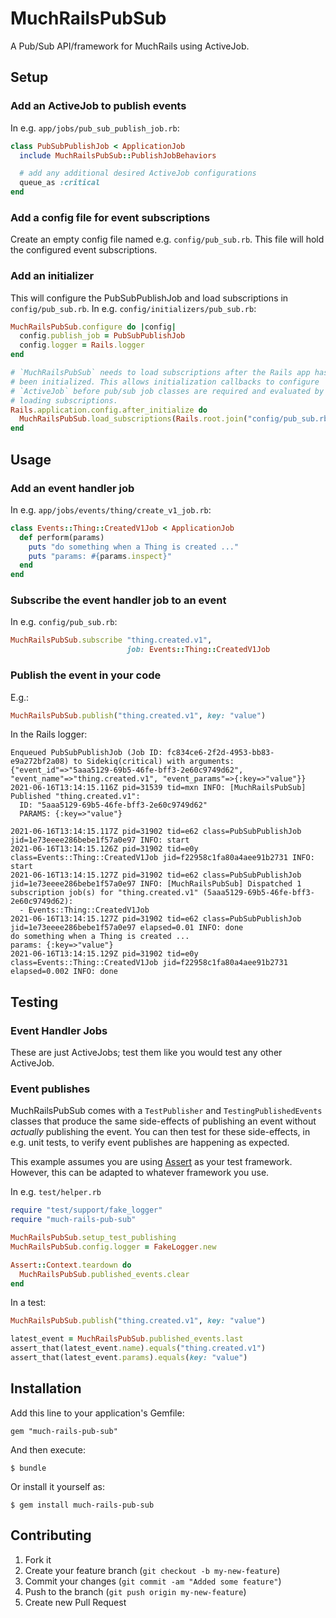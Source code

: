 # MuchRailsPubSub

A Pub/Sub API/framework for MuchRails using ActiveJob.

## Setup

### Add an ActiveJob to publish events

In e.g. `app/jobs/pub_sub_publish_job.rb`:

```ruby
class PubSubPublishJob < ApplicationJob
  include MuchRailsPubSub::PublishJobBehaviors

  # add any additional desired ActiveJob configurations
  queue_as :critical
end
```

### Add a config file for event subscriptions

Create an empty config file named e.g. `config/pub_sub.rb`. This file will hold the configured event subscriptions.

### Add an initializer

This will configure the PubSubPublishJob and load subscriptions in `config/pub_sub.rb`. In e.g. `config/initializers/pub_sub.rb`:

```ruby
MuchRailsPubSub.configure do |config|
  config.publish_job = PubSubPublishJob
  config.logger = Rails.logger
end

# `MuchRailsPubSub` needs to load subscriptions after the Rails app has
# been initialized. This allows initialization callbacks to configure
# `ActiveJob` before pub/sub job classes are required and evaluated by
# loading subscriptions.
Rails.application.config.after_initialize do
  MuchRailsPubSub.load_subscriptions(Rails.root.join("config/pub_sub.rb"))
end
```

## Usage

### Add an event handler job

In e.g. `app/jobs/events/thing/create_v1_job.rb`:

```ruby
class Events::Thing::CreatedV1Job < ApplicationJob
  def perform(params)
    puts "do something when a Thing is created ..."
    puts "params: #{params.inspect}"
  end
end
```

### Subscribe the event handler job to an event

In e.g. `config/pub_sub.rb`:

```ruby
MuchRailsPubSub.subscribe "thing.created.v1",
                          job: Events::Thing::CreatedV1Job
```

### Publish the event in your code

E.g.:

```ruby
MuchRailsPubSub.publish("thing.created.v1", key: "value")
```

In the Rails logger:

```
Enqueued PubSubPublishJob (Job ID: fc834ce6-2f2d-4953-bb83-e9a272bf2a08) to Sidekiq(critical) with arguments: {"event_id"=>"5aaa5129-69b5-46fe-bff3-2e60c9749d62", "event_name"=>"thing.created.v1", "event_params"=>{:key=>"value"}}
2021-06-16T13:14:15.116Z pid=31539 tid=mxn INFO: [MuchRailsPubSub] Published "thing.created.v1":
  ID: "5aaa5129-69b5-46fe-bff3-2e60c9749d62"
  PARAMS: {:key=>"value"}

2021-06-16T13:14:15.117Z pid=31902 tid=e62 class=PubSubPublishJob jid=1e73eeee286bebe1f57a0e97 INFO: start
2021-06-16T13:14:15.126Z pid=31902 tid=e0y class=Events::Thing::CreatedV1Job jid=f22958c1fa80a4aee91b2731 INFO: start
2021-06-16T13:14:15.127Z pid=31902 tid=e62 class=PubSubPublishJob jid=1e73eeee286bebe1f57a0e97 INFO: [MuchRailsPubSub] Dispatched 1 subscription job(s) for "thing.created.v1" (5aaa5129-69b5-46fe-bff3-2e60c9749d62):
  - Events::Thing::CreatedV1Job
2021-06-16T13:14:15.127Z pid=31902 tid=e62 class=PubSubPublishJob jid=1e73eeee286bebe1f57a0e97 elapsed=0.01 INFO: done
do something when a Thing is created ...
params: {:key=>"value"}
2021-06-16T13:14:15.129Z pid=31902 tid=e0y class=Events::Thing::CreatedV1Job jid=f22958c1fa80a4aee91b2731 elapsed=0.002 INFO: done
```

## Testing

### Event Handler Jobs

These are just ActiveJobs; test them like you would test any other ActiveJob.

### Event publishes

MuchRailsPubSub comes with a `TestPublisher` and `TestingPublishedEvents` classes that produce the same side-effects of publishing an event without _actually_ publishing the event. You can then test for these side-effects, in e.g. unit tests, to verify event publishes are happening as expected.

This example assumes you are using [Assert](https://github.com/redding/assert) as your test framework. However, this can be adapted to whatever framework you use.

In e.g. `test/helper.rb`

```ruby
require "test/support/fake_logger"
require "much-rails-pub-sub"

MuchRailsPubSub.setup_test_publishing
MuchRailsPubSub.config.logger = FakeLogger.new

Assert::Context.teardown do
  MuchRailsPubSub.published_events.clear
end
```

In a test:

```ruby
MuchRailsPubSub.publish("thing.created.v1", key: "value")

latest_event = MuchRailsPubSub.published_events.last
assert_that(latest_event.name).equals("thing.created.v1")
assert_that(latest_event.params).equals(key: "value")
```

## Installation

Add this line to your application's Gemfile:

    gem "much-rails-pub-sub"

And then execute:

    $ bundle

Or install it yourself as:

    $ gem install much-rails-pub-sub

## Contributing

1. Fork it
2. Create your feature branch (`git checkout -b my-new-feature`)
3. Commit your changes (`git commit -am "Added some feature"`)
4. Push to the branch (`git push origin my-new-feature`)
5. Create new Pull Request

